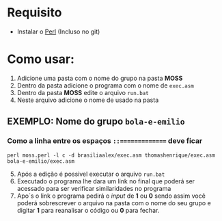 # Requisito
* Instalar o [Perl](https://www.activestate.com/products/perl/downloads/ "Perl Downloads") (Incluso no git)

# Como usar:
1. Adicione uma pasta com o nome do grupo na pasta **MOSS** 
2. Dentro da pasta adicione o programa com o nome de `exec.asm`
3. Dentro da pasta **MOSS** edite o arquivo `run.bat` 
4. Neste arquivo adicione o nome de usado na pasta

## EXEMPLO: Nome do grupo `bola-e-emilio`
### Como a linha entre os espaços `::=============` deve ficar
`perl moss.perl -l c -d brasiliaalex/exec.asm thomashenrique/exec.asm bola-e-emilio/exec.asm`

5. Após a edição é possivel executar o arquivo `run.bat`
6. Executado o programa lhe dara um link no final que poderá ser acessado para ser verificar similaridades no programa
7. Apo´s o link o programa pedirá o *input* de **1** ou **0** sendo assim você poderá sobrescrever o arquivo na pasta com o nome do seu grupo e digitar **1** para reanalisar o código ou **0** para fechar.

